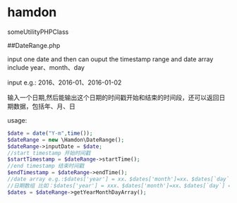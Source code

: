 # hamdon
someUtilityPHPClass


##DateRange.php

input one date and then can ouput the timestamp range and date array include year、month、day

input e.g.:
2016、2016-01、2016-01-02
 

输入一个日期,然后能输出这个日期的时间戳开始和结束的时间段，还可以返回日期数据，包括年、月、日

usage:
```php
$date = date("Y-m",time());
$dateRange = new \Hamdon\DateRange();
$dateRange->inputDate = $date;
//start timestamp 开始时间戳
$startTimestamp = $dateRange->startTime();
//end timestamp 结束时间戳
$endTimestamp = $dateRange->endTime();
//date array e.g.:$dates['year'] = xx、$dates['month']=xx、$dates[`day`] = 0 
//日期数组 比如：$dates['year'] = xxx、$dates['month']=xx、$dates[`day`] = 0 
$dates = $dateRange->getYearMonthDayArray();

```








